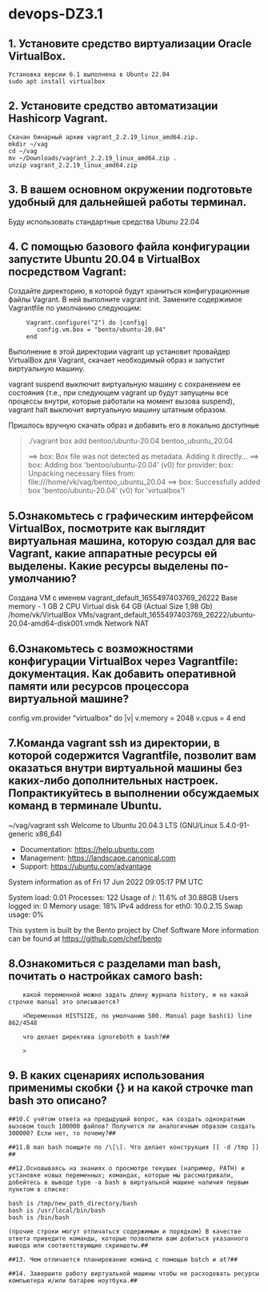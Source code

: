 # devops-DZ3.1


## 1. Установите средство виртуализации Oracle VirtualBox.
    Установка версии 6.1 выполнена в Ubuntu 22.04
    sudo apt install virtualbox


## 2. Установите средство автоматизации Hashicorp Vagrant.

    Скачан бинарный архив vagrant_2.2.19_linux_amd64.zip.
    mkdir ~/vag
    cd ~/vag
    mv ~/Downloads/vagrant_2.2.19_linux_amd64.zip .
    unzip vagrant_2.2.19_linux_amd64.zip

## 3. В вашем основном окружении подготовьте удобный для дальнейшей работы терминал. 
Буду использовать стандартные средства Ubunu 22.04

## 4. С помощью базового файла конфигурации запустите Ubuntu 20.04 в VirtualBox посредством Vagrant:

Создайте директорию, в которой будут храниться конфигурационные файлы Vagrant. В ней выполните vagrant init. Замените содержимое Vagrantfile по умолчанию следующим:

         Vagrant.configure("2") do |config|
         	config.vm.box = "bento/ubuntu-20.04"
         end

Выполнение в этой директории vagrant up установит провайдер VirtualBox для Vagrant, скачает необходимый образ и запустит виртуальную машину.

vagrant suspend выключит виртуальную машину с сохранением ее состояния (т.е., при следующем vagrant up будут запущены все процессы внутри, которые работали на момент вызова suspend), vagrant halt выключит виртуальную машину штатным образом.
        
Пришлось вручную скачать образ и добавить его в локально доступные 
> ./vagrant box add bentoo/ubuntu-20.04 bentoo_ubuntu_20.04
> 
> ==> box: Box file was not detected as metadata. Adding it directly...
> ==> box: Adding box 'bentoo/ubuntu-20.04' (v0) for provider: 
>    box: Unpacking necessary files from: file:///home/vk/vag/bentoo_ubuntu_20.04
> ==> box: Successfully added box 'bentoo/ubuntu-20.04' (v0) for 'virtualbox'!


  ## 5.Ознакомьтесь с графическим интерфейсом VirtualBox, посмотрите как выглядит виртуальная машина, которую создал для вас Vagrant, какие аппаратные ресурсы ей выделены. Какие ресурсы выделены по-умолчанию?
Создана VM с именем vagrant_default_1655497403769_26222
Base memory  - 1 GB 
2 CPU
Virtual disk 64 GB (Actual Size 1,98 Gb) /home/vk/VirtualBox VMs/vagrant_default_1655497403769_26222/ubuntu-20.04-amd64-disk001.vmdk
Network NAT

 ## 6.Ознакомьтесь с возможностями конфигурации VirtualBox через Vagrantfile: документация. Как добавить оперативной памяти или ресурсов процессора виртуальной машине?
config.vm.provider "virtualbox" do |v|
  v.memory = 2048
  v.cpus = 4
end

## 7.Команда vagrant ssh из директории, в которой содержится Vagrantfile, позволит вам оказаться внутри виртуальной машины без каких-либо дополнительных настроек. Попрактикуйтесь в выполнении обсуждаемых команд в терминале Ubuntu.
~/vag/vagrant ssh
Welcome to Ubuntu 20.04.3 LTS (GNU/Linux 5.4.0-91-generic x86_64)

 * Documentation:  https://help.ubuntu.com
 * Management:     https://landscape.canonical.com
 * Support:        https://ubuntu.com/advantage

  System information as of Fri 17 Jun 2022 09:05:17 PM UTC

  System load:  0.01               Processes:             122
  Usage of /:   11.6% of 30.88GB   Users logged in:       0
  Memory usage: 18%                IPv4 address for eth0: 10.0.2.15
  Swap usage:   0%


This system is built by the Bento project by Chef Software
More information can be found at https://github.com/chef/bento

## 8.Ознакомиться с разделами man bash, почитать о настройках самого bash:

        какой переменной можно задать длину журнала history, и на какой строчке manual это описывается?
        
        >Переменная HISTSIZE, по умолчанию 500. Manual page bash(1) line 862/4548
        
        что делает директива ignoreboth в bash?##
        
        >

## 9. В каких сценариях использования применимы скобки {} и на какой строчке man bash это описано?

    ##10.С учётом ответа на предыдущий вопрос, как создать однократным вызовом touch 100000 файлов? Получится ли аналогичным образом создать 300000? Если нет, то почему?##

    ##11.В man bash поищите по /\[\[. Что делает конструкция [[ -d /tmp ]] ##

    ##12.Основываясь на знаниях о просмотре текущих (например, PATH) и установке новых переменных; командах, которые мы рассматривали, добейтесь в выводе type -a bash в виртуальной машине наличия первым пунктом в списке:

    bash is /tmp/new_path_directory/bash
    bash is /usr/local/bin/bash
    bash is /bin/bash

    (прочие строки могут отличаться содержимым и порядком) В качестве ответа приведите команды, которые позволили вам добиться указанного вывода или соответствующие скриншоты.##

    ##13. Чем отличается планирование команд с помощью batch и at?##

    ##14. Завершите работу виртуальной машины чтобы не расходовать ресурсы компьютера и/или батарею ноутбука.##
